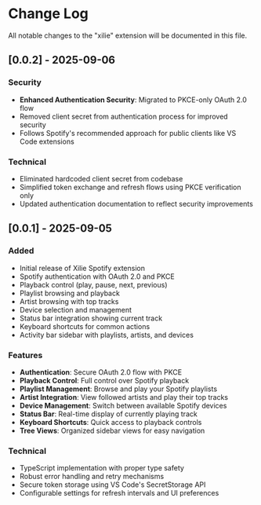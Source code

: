 # Change Log

All notable changes to the "xilie" extension will be documented in this file.

## [0.0.2] - 2025-09-06

### Security
- **Enhanced Authentication Security**: Migrated to PKCE-only OAuth 2.0 flow
- Removed client secret from authentication process for improved security
- Follows Spotify's recommended approach for public clients like VS Code extensions

### Technical
- Eliminated hardcoded client secret from codebase
- Simplified token exchange and refresh flows using PKCE verification only
- Updated authentication documentation to reflect security improvements

## [0.0.1] - 2025-09-05

### Added
- Initial release of Xilie Spotify extension
- Spotify authentication with OAuth 2.0 and PKCE
- Playback control (play, pause, next, previous)
- Playlist browsing and playback
- Artist browsing with top tracks
- Device selection and management
- Status bar integration showing current track
- Keyboard shortcuts for common actions
- Activity bar sidebar with playlists, artists, and devices

### Features
- **Authentication**: Secure OAuth 2.0 flow with PKCE
- **Playback Control**: Full control over Spotify playback
- **Playlist Management**: Browse and play your Spotify playlists
- **Artist Integration**: View followed artists and play their top tracks
- **Device Management**: Switch between available Spotify devices
- **Status Bar**: Real-time display of currently playing track
- **Keyboard Shortcuts**: Quick access to playback controls
- **Tree Views**: Organized sidebar views for easy navigation

### Technical
- TypeScript implementation with proper type safety
- Robust error handling and retry mechanisms
- Secure token storage using VS Code's SecretStorage API
- Configurable settings for refresh intervals and UI preferences